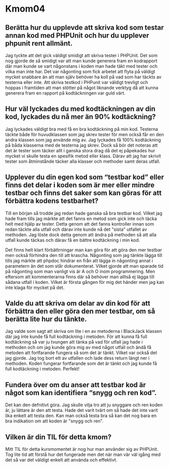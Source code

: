 <h1 id="kmom04">Kmom04</h1>

Berätta hur du upplevde att skriva kod som testar annan kod med PHPUnit och hur du upplever phpunit rent allmänt.
-------------------------
Jag tyckte att det gick väldigt smidigt att skriva tester i PHPUnit. Det som nog gjorde de så smidigt var att man kunde generera fram en kodrapport där man kunde se vart någonstans i koden man hade täkt med tester och vilka man inte har. Det var någonting som fick arbetet att flyta på väldigt mycket snabbare än att man själv behöver ha koll på vad som har täckts av testerna eller inte. Att skriva testkod i PHPunit var väldigt trevligt och hoppas i framtiden att man stötter på något liknande verktyg då att kunna generera fram en rapport på kodtäckningen var guld värt.

Hur väl lyckades du med kodtäckningen av din kod, lyckades du nå mer än 90% kodtäckning?
------------------------
Jag lyckades väldigt bra med få en bra kodtäckning på min kod. Testerna täckte både för huvudklassen som jag skrev tester för men också får en den andra klassen som jag använde mig av. Jag lyckades få 100% kodtäckning på båda klasserna med de testerna jag skrev. Dock så bör det noteras att det är tester som täcker allt i ganska stora drag då det ej påpekades hur mycket vi skulle testa en spesifik metod eller klass. Därav att jag har skrivit tester som åtminstånde täcker alla klasser och methoder samt deras utfall.

Upplever du din egen kod som “testbar kod” eller finns det delar i koden som är mer eller mindre testbar och finns det saker som kan göras för att förbättra kodens testbarhet?
-----------------------------
Till en början så trodde jag redan hade ganska så bra testbar kod. Vilket jag hade fram tills jag märkte att det fanns en metod som gick inte och täcka helt med hjälp av tester. Detta genom att det fanns kontroller innan som redan täckte alla utfall och därav inte kunde nå det "sista" utfallet av methoden. Jag löste dock detta genom att ändra på methoden så att alla utfall kunde täckas och därav få en bättre kodtäckning i min kod.

Det finns helt klart förbättrningar man kan göra för att göra den mer testbar men också förhindra den till att krascha. Någonting som jag tänkte lägga till tills jag märkte att phpdoc hindrar en från att lägga in någonting annat i parametern än det som står dokumenterat. Vilket gjorde att man sparade tid på någonting som man vanligt vis är A och O inom programmering. Men eftersom att kommenterarna finns där så behöver man alltså ej lägga till sådana utfall i koden. Vilket är första gången för mig det händer men jag kan inte klaga för mycket på det.

Valde du att skriva om delar av din kod för att förbättra den eller göra den mer testbar, om så berätta lite hur du tänkte.
----------------------------
Jag valde som sagt att skriva om lite i en av metoderna i BlackJack klassen där jag inte kunde få full kodtäckning i metoden. För att kunna få full kodtäckning så var ju tvungen att tänka på vad för utfall jag hade i methoden och om jag kunde göra mig av med något utfall och ändå få metoden att fortfarande fungera så som det är tänkt. Vilket var också det jag gjorde. Jag tog bort ett av utfallen och lade dess return längt ner i methoden. Koden fungerar fortfarande som det är tänkt och jag kunde få full kodtäckning i metoden. Perfekt!

Fundera över om du anser att testbar kod är något som kan identifiera “snygg och ren kod”.
---------------------------
Det kan den defnitivt göra. Jag skulle vilja tro att ju snyggare och ren koden är, ju lättare är den att testa. Hade det varit tvärt om så hade det inte varit lika enkelt att testa den. Kan man också testa bra så kan det nog bara en bra indikation om att koden är "snygg och ren".

Vilken är din TIL för detta kmom?
---------------------------------
Mitt TIL för detta kursmomentet är nog hur man använder sig av PHPUnit. Tog lite tid att förstå hur det fungerade men det när man vär väl igång med det så var det väldigt enkelt att använda och effektivt.
